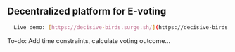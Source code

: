 ## Decentralized platform for E-voting

```sh
  Live demo: [https://decisive-birds.surge.sh/](https://decisive-birds.surge.sh/)
  ```

To-do: Add time constraints, calculate voting outcome...
